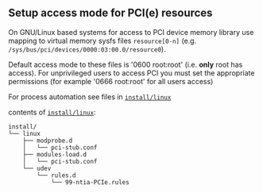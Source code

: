 ## Setup access mode for PCI(e) resources

On GNU/Linux based systems for access to PCI device memory
library use mapping to virtual memory sysfs files `resource[0-n]`
(e.g. `/sys/bus/pci/devices/0000:03:00.0/resource0`).

Default access mode to these files is '0600 root:root' (i.e. **only** root has access).
For unprivileged users to access PCI you must set the appropriate permissions
(for example '0666 root:root' for all users access)

For process automation see files in [`install/linux`](/install/linux/)


contents of [`install/linux`](/install/linux/):
```
install/
└── linux
    ├── modprobe.d
    │   └── pci-stub.conf
    ├── modules-load.d
    │   └── pci-stub.conf
    └── udev
        └── rules.d
            └── 99-ntia-PCIe.rules
```
